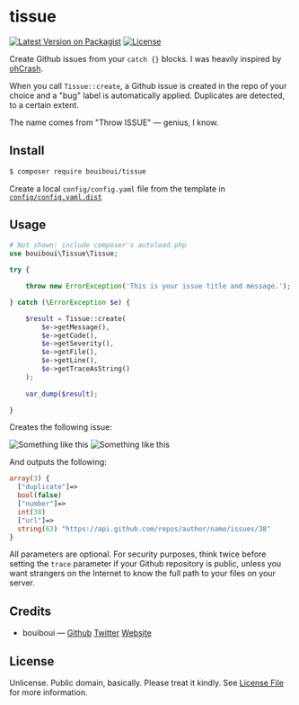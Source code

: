 # tissue

[![Latest Version on Packagist][ico-version]][link-packagist]
[![License][ico-license]](LICENSE)

Create Github issues from your ``catch {}`` blocks. I was heavily inspired by [ohCrash](https://ohcrash.com/).

When you call ``Tissue::create``, a Github issue is created in the repo of your choice and a "bug" label is automatically applied. Duplicates are detected, to a certain extent.

The name comes from "Throw ISSUE" — genius, I know.

## Install

``` bash
$ composer require bouiboui/tissue
```

Create a local ``config/config.yaml`` file from the template in [``config/config.yaml.dist``](https://github.com/bouiboui/tissue/blob/master/config/config.yaml.dist)

## Usage

``` php
# Not shown: include composer's autoload.php
use bouiboui\Tissue\Tissue;

try {

    throw new ErrorException('This is your issue title and message.');

} catch (\ErrorException $e) {

    $result = Tissue::create(
        $e->getMessage(),
        $e->getCode(),
        $e->getSeverity(),
        $e->getFile(),
        $e->getLine(),
        $e->getTraceAsString()
    );
    
    var_dump($result);

}
```
Creates the following issue:

![Something like this](http://i.imgur.com/N5r8Ljh.png)
![Something like this](http://i.imgur.com/a96l7hR.png)

And outputs the following:

``` php
array(3) {
  ["duplicate"]=>
  bool(false)
  ["number"]=>
  int(38)
  ["url"]=>
  string(63) "https://api.github.com/repos/author/name/issues/38"
}
```

All parameters are optional. For security purposes, think twice before setting the `trace` parameter if your Github repository is public, unless you want strangers on the Internet to know the full path to your files on your server.

## Credits

- bouiboui — [Github](https://github.com/bouiboui) [Twitter](https://twitter.com/j_____________n) [Website](http://cod3.net)

## License

Unlicense. Public domain, basically. Please treat it kindly. See [License File](LICENSE) for more information.

[ico-version]: https://img.shields.io/packagist/v/bouiboui/tissue.svg?style=flat-square
[ico-license]: https://img.shields.io/badge/license-Unlicense-brightgreen.svg?style=flat-square

[link-packagist]: https://packagist.org/packages/bouiboui/tissue
